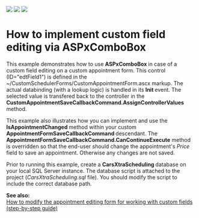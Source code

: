 <!-- default badges list -->
![](https://img.shields.io/endpoint?url=https://codecentral.devexpress.com/api/v1/VersionRange/128547157/11.1.12%2B)
[![](https://img.shields.io/badge/Open_in_DevExpress_Support_Center-FF7200?style=flat-square&logo=DevExpress&logoColor=white)](https://supportcenter.devexpress.com/ticket/details/E2719)
[![](https://img.shields.io/badge/📖_How_to_use_DevExpress_Examples-e9f6fc?style=flat-square)](https://docs.devexpress.com/GeneralInformation/403183)
<!-- default badges end -->
# How to implement custom field editing via ASPxComboBox


<p>This example demonstrates how to use <strong>ASPxComboBox </strong>in case of a custom field editing on a custom appointment form. This control (ID="edtField1") is defined in the ~/CustomSchedulerForms/CustomAppointmentForm.ascx markup. The actual databinding (with a lookup logic) is handled in its <strong>Init </strong>event. The selected value is transfered back to the controller in the <strong>CustomAppointmentSaveCallbackCommand.AssignControllerValues</strong> method.</p><p>This example also illustrates how you can implement and use the <strong>IsAppointmentChanged </strong>method within your custom <strong>AppointmentFormSaveCallbackCommand </strong>descendant. The <strong>AppointmentFormSaveCallbackCommand.CanContinueExecute</strong> method is overridden so that the end-user should change the appointment's <i>Price </i>field to save an appointment. Otherwise any changes are not saved.</p><p>Prior to running this example, create a <strong>CarsXtraScheduling </strong>database on your local SQL Server instance. The database script is attached to the project (<i>CarsXtraScheduling.sql</i> file). You should modify the script to include the correct database path.</p><p><strong>See also:</strong><br />
<a href="https://www.devexpress.com/Support/Center/p/K18145">How to modify the appointment editing form for working with custom fields (step-by-step guide)</a></p>

<br/>


